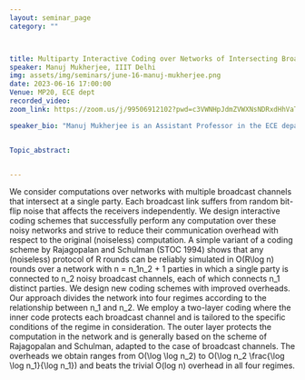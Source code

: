 ```yaml
---
layout: seminar_page
category: ""



title: Multiparty Interactive Coding over Networks of Intersecting Broadcast Links
speaker: Manuj Mukherjee, IIIT Delhi
img: assets/img/seminars/june-16-manuj-mukherjee.png
date: 2023-06-16 17:00:00 
Venue: MP20, ECE dept
recorded_video: 
zoom_link: https://zoom.us/j/99506912102?pwd=c3VWNHpJdmZVWXNsNDRxdHhVaTBuZz09

speaker_bio: "Manuj Mukherjee is an Assistant Professor in the ECE department of IIIT Delhi. He completed his PhD from the Indian Institute of Science, Bangalore, in 2017, following which he served two stints as a postdoc, at Telecom Paris, France, and at Bar Ilan University, Israel. Manuj's research interest includes information theory and theory in general, with specific focus on multiparty interactive communication."


Topic_abstract: 


---
```


We consider computations over networks with multiple broadcast channels that intersect at a single party. Each broadcast link suffers from random bit-flip noise that affects the receivers independently. We design interactive coding schemes
that successfully perform any computation over these noisy networks and strive to reduce their communication overhead with respect to the original (noiseless) computation. A simple variant of a coding scheme by Rajagopalan and Schulman (STOC 1994) shows that any (noiseless) protocol of R rounds can be reliably simulated in O(R\log n) rounds over a network with n = n_1n_2 + 1 parties in which a single party is connected to n_2 noisy broadcast channels, each of which connects n_1 distinct parties. We design new coding schemes with improved overheads. Our approach divides the network into four regimes according to the relationship between n_1 and n_2. We employ a two-layer coding where the inner code protects each broadcast channel and is tailored to the specific conditions of the regime in consideration. The outer layer protects the computation in the network and is generally based on the scheme of Rajagopalan and Schulman, adapted to the case of broadcast channels. The overheads we obtain ranges from O(\log \log n_2) to O(\log n_2 \frac{\log \log n_1}{\log n_1}) and beats the trivial O(log n) overhead in all four regimes.